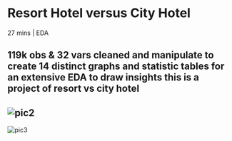 # Resort Hotel versus City Hotel 

27 mins | EDA

119k obs & 32 vars cleaned and manipulate to create 14 distinct graphs and statistic tables for an extensive EDA to draw insights
this is a project of resort vs city hotel
---
![pic2](https://user-images.githubusercontent.com/81752452/132097121-99cd2aa6-c291-491a-9626-c1983c18b7be.png)
---
![pic3](https://user-images.githubusercontent.com/81752452/132097130-ea347f09-cd0f-4c4d-9a2e-e60fcf9ec267.png)
